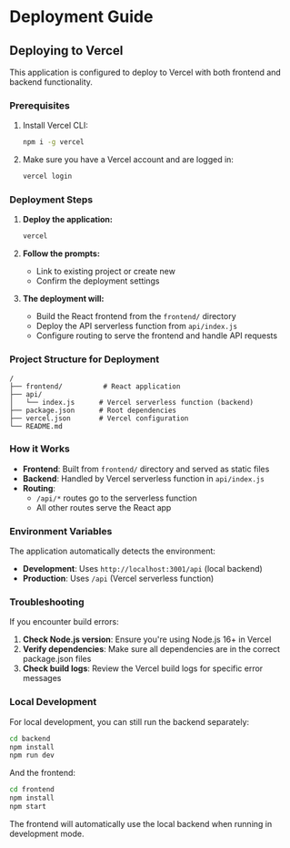 # Deployment Guide

## Deploying to Vercel

This application is configured to deploy to Vercel with both frontend and backend functionality.

### Prerequisites

1. Install Vercel CLI:
   ```bash
   npm i -g vercel
   ```

2. Make sure you have a Vercel account and are logged in:
   ```bash
   vercel login
   ```

### Deployment Steps

1. **Deploy the application:**
   ```bash
   vercel
   ```

2. **Follow the prompts:**
   - Link to existing project or create new
   - Confirm the deployment settings

3. **The deployment will:**
   - Build the React frontend from the `frontend/` directory
   - Deploy the API serverless function from `api/index.js`
   - Configure routing to serve the frontend and handle API requests

### Project Structure for Deployment

```
/
├── frontend/          # React application
├── api/
│   └── index.js      # Vercel serverless function (backend)
├── package.json      # Root dependencies
├── vercel.json       # Vercel configuration
└── README.md
```

### How it Works

- **Frontend**: Built from `frontend/` directory and served as static files
- **Backend**: Handled by Vercel serverless function in `api/index.js`
- **Routing**: 
  - `/api/*` routes go to the serverless function
  - All other routes serve the React app

### Environment Variables

The application automatically detects the environment:
- **Development**: Uses `http://localhost:3001/api` (local backend)
- **Production**: Uses `/api` (Vercel serverless function)

### Troubleshooting

If you encounter build errors:

1. **Check Node.js version**: Ensure you're using Node.js 16+ in Vercel
2. **Verify dependencies**: Make sure all dependencies are in the correct package.json files
3. **Check build logs**: Review the Vercel build logs for specific error messages

### Local Development

For local development, you can still run the backend separately:

```bash
cd backend
npm install
npm run dev
```

And the frontend:

```bash
cd frontend
npm install
npm start
```

The frontend will automatically use the local backend when running in development mode. 